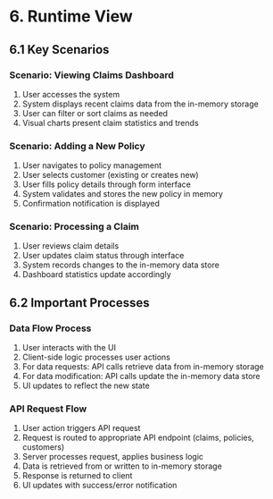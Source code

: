 # 6. Runtime View

## 6.1 Key Scenarios

### Scenario: Viewing Claims Dashboard
1. User accesses the system
2. System displays recent claims data from the in-memory storage
3. User can filter or sort claims as needed
4. Visual charts present claim statistics and trends

### Scenario: Adding a New Policy
1. User navigates to policy management
2. User selects customer (existing or creates new)
3. User fills policy details through form interface
4. System validates and stores the new policy in memory
5. Confirmation notification is displayed

### Scenario: Processing a Claim
1. User reviews claim details
2. User updates claim status through interface
3. System records changes to the in-memory data store
4. Dashboard statistics update accordingly

## 6.2 Important Processes

### Data Flow Process
1. User interacts with the UI
2. Client-side logic processes user actions
3. For data requests: API calls retrieve data from in-memory storage
4. For data modification: API calls update the in-memory data store
5. UI updates to reflect the new state

### API Request Flow
1. User action triggers API request
2. Request is routed to appropriate API endpoint (claims, policies, customers)
3. Server processes request, applies business logic
4. Data is retrieved from or written to in-memory storage
5. Response is returned to client
6. UI updates with success/error notification
